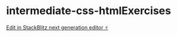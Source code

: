 # intermediate-css-htmlExercises

[Edit in StackBlitz next generation editor ⚡️](https://stackblitz.com/~/github.com/Junai-3/intermediate-css-htmlExercises)